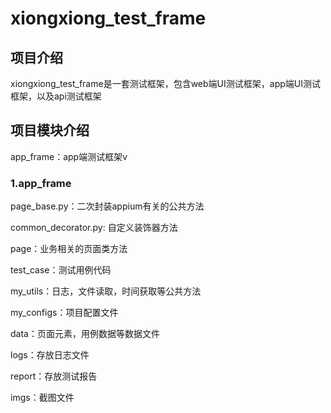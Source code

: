 # xiongxiong_test_frame

## 项目介绍
xiongxiong_test_frame是一套测试框架，包含web端UI测试框架，app端UI测试框架，以及api测试框架

## 项目模块介绍

app_frame：app端测试框架v

### 1.app_frame

page_base.py：二次封装appium有关的公共方法

common_decorator.py: 自定义装饰器方法

page：业务相关的页面类方法

test_case：测试用例代码

my_utils：日志，文件读取，时间获取等公共方法

my_configs：项目配置文件

data：页面元素，用例数据等数据文件

logs：存放日志文件

report：存放测试报告

imgs：截图文件

